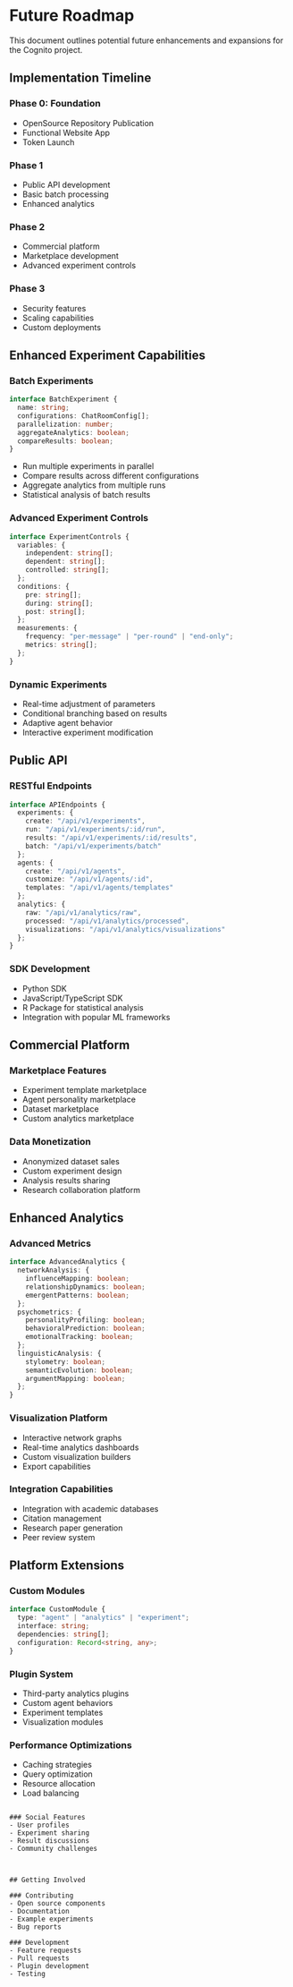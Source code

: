 # Future Roadmap

This document outlines potential future enhancements and expansions for the Cognito project.

## Implementation Timeline

### Phase 0: Foundation
- OpenSource Repository Publication
- Functional Website App 
- Token Launch

### Phase 1
- Public API development
- Basic batch processing
- Enhanced analytics

### Phase 2
- Commercial platform
- Marketplace development
- Advanced experiment controls

### Phase 3
- Security features
- Scaling capabilities
- Custom deployments


## Enhanced Experiment Capabilities

### Batch Experiments
```typescript
interface BatchExperiment {
  name: string;
  configurations: ChatRoomConfig[];
  parallelization: number;
  aggregateAnalytics: boolean;
  compareResults: boolean;
}
```

- Run multiple experiments in parallel
- Compare results across different configurations
- Aggregate analytics from multiple runs
- Statistical analysis of batch results

### Advanced Experiment Controls
```typescript
interface ExperimentControls {
  variables: {
    independent: string[];
    dependent: string[];
    controlled: string[];
  };
  conditions: {
    pre: string[];
    during: string[];
    post: string[];
  };
  measurements: {
    frequency: "per-message" | "per-round" | "end-only";
    metrics: string[];
  };
}
```

### Dynamic Experiments
- Real-time adjustment of parameters
- Conditional branching based on results
- Adaptive agent behavior
- Interactive experiment modification

## Public API

### RESTful Endpoints
```typescript
interface APIEndpoints {
  experiments: {
    create: "/api/v1/experiments",
    run: "/api/v1/experiments/:id/run",
    results: "/api/v1/experiments/:id/results",
    batch: "/api/v1/experiments/batch"
  };
  agents: {
    create: "/api/v1/agents",
    customize: "/api/v1/agents/:id",
    templates: "/api/v1/agents/templates"
  };
  analytics: {
    raw: "/api/v1/analytics/raw",
    processed: "/api/v1/analytics/processed",
    visualizations: "/api/v1/analytics/visualizations"
  };
}
```

### SDK Development
- Python SDK
- JavaScript/TypeScript SDK
- R Package for statistical analysis
- Integration with popular ML frameworks

## Commercial Platform

### Marketplace Features
- Experiment template marketplace
- Agent personality marketplace
- Dataset marketplace
- Custom analytics marketplace


### Data Monetization
- Anonymized dataset sales
- Custom experiment design
- Analysis results sharing
- Research collaboration platform

## Enhanced Analytics

### Advanced Metrics
```typescript
interface AdvancedAnalytics {
  networkAnalysis: {
    influenceMapping: boolean;
    relationshipDynamics: boolean;
    emergentPatterns: boolean;
  };
  psychometrics: {
    personalityProfiling: boolean;
    behavioralPrediction: boolean;
    emotionalTracking: boolean;
  };
  linguisticAnalysis: {
    stylometry: boolean;
    semanticEvolution: boolean;
    argumentMapping: boolean;
  };
}
```

### Visualization Platform
- Interactive network graphs
- Real-time analytics dashboards
- Custom visualization builders
- Export capabilities


### Integration Capabilities
- Integration with academic databases
- Citation management
- Research paper generation
- Peer review system

## Platform Extensions

### Custom Modules
```typescript
interface CustomModule {
  type: "agent" | "analytics" | "experiment";
  interface: string;
  dependencies: string[];
  configuration: Record<string, any>;
}
```

### Plugin System
- Third-party analytics plugins
- Custom agent behaviors
- Experiment templates
- Visualization modules


### Performance Optimizations
- Caching strategies
- Query optimization
- Resource allocation
- Load balancing

```

### Social Features
- User profiles
- Experiment sharing
- Result discussions
- Community challenges



## Getting Involved

### Contributing
- Open source components
- Documentation
- Example experiments
- Bug reports

### Development
- Feature requests
- Pull requests
- Plugin development
- Testing 